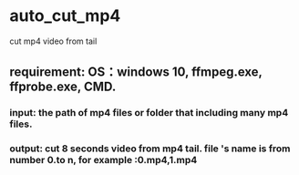 # auto_cut_mp4
cut mp4 video from tail 
## requirement: OS：windows 10, ffmpeg.exe, ffprobe.exe, CMD.

### input: the path of mp4 files or folder that including many mp4 files.
### output: cut 8 seconds video from mp4 tail. file 's name is from number 0.to n, for example :0.mp4,1.mp4
